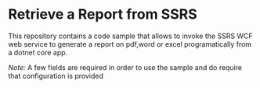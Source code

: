 # Retrieve a Report from SSRS

This repository contains a code sample that allows to invoke the SSRS WCF web service to generate a report on pdf,word or excel programatically from a dotnet core app.

 _Note:_ A few fields are required in order to use the sample and do require that configuration is provided
